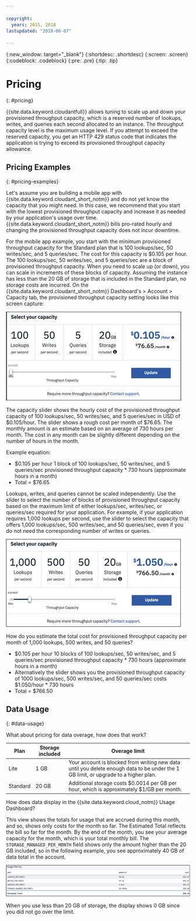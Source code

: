 ```yaml
---

copyright:
  years: 2015, 2018
lastupdated: "2018-06-07"

---
```


{:new_window: target="_blank"}
{:shortdesc: .shortdesc}
{:screen: .screen}
{:codeblock: .codeblock}
{:pre: .pre}
{:tip: .tip}

<!-- Acrolinx: 2018-06-07 -->

# Pricing
{: #pricing}

{{site.data.keyword.cloudantfull}} allows tuning to scale up and down your provisioned throughput 
capacity, which is a reserved number of lookups, writes, and queries each second allocated to 
an instance. The throughput capacity level is the maximum usage level. If you attempt to 
exceed the reserved capacity, you get an HTTP 429 status code that indicates the 
application is trying to exceed its provisioned throughput capacity allowance.


## Pricing Examples 
{: #pricing-examples}

Let's assume you are building a mobile app with {{site.data.keyword.cloudant_short_notm}} and do not yet know the capacity 
that you might need. In this case, we recommend that you start with the lowest provisioned throughput 
capacity and increase it as needed by your application's usage over time. {{site.data.keyword.cloudant_short_notm}} bills 
pro-rated hourly and changing the provisioned throughput capacity does not incur downtime. 

For the mobile app example, you start with the minimum provisioned throughput capacity for 
the Standard plan that is 100 lookups/sec, 50 writes/sec, and 5 queries/sec. The cost for 
this capacity is $0.105 per hour. The 100 lookups/sec, 50 writes/sec, and 5 queries/sec are 
a block of provisioned throughput capacity. When you need to scale up (or down), you 
can scale in increments of these blocks of capacity. Assuming the instance has less than 
the 20 GB of storage that is included in the Standard plan, no storage costs are incurred. On the 
{{site.data.keyword.cloudant_short_notm}} Dashboard's > Account > Capacity tab, the 
provisioned throughput capacity setting looks like this screen capture:

![{{site.data.keyword.cloudant_short_notm}} Dashboard Capacity tab](../images/cloudant-dashboard.png)

The capacity slider shows the hourly cost of the provisioned throughput capacity of 100 lookups/sec, 50 writes/sec, and 5 queries/sec in USD of $0.105/hour. The slider shows a rough cost per month of $76.65. The monthly amount is an estimate based on an average of 730 hours per month. The cost in any month can be slightly different depending on the number of hours in the month.

Example equation: 

- $0.105 per hour 1 block of 100 lookups/sec, 50 writes/sec, and 5 queries/sec provisioned throughput capacity * 730 hours (approximate hours in a month)
- Total = $76.65

Lookups, writes, and queries cannot be scaled independently. Use the slider to select the number of blocks of provisioned throughput capacity based on the maximum limit of either lookups/sec, writes/sec, or queries/sec required for your application. For example, if your application requires 1,000 lookups per second, use the slider to select the capacity that offers 1,000 lookups/sec, 500 writes/sec, and 50 queries/sec, even if you do not need the corresponding number of writes or queries.

![{{site.data.keyword.cloudant_short_notm}} Dashboard Capacity tab with more capacity selected](../images/cloudant-gran-tuning.png)

How do you estimate the total cost for provisioned throughput capacity per month of 1,000 lookups, 500 writes, and 50 queries? 

- $0.105 per hour 10 blocks of 100 lookups/sec, 50 writes/sec, and 5 queries/sec provisioned throughput capacity * 730 hours (approximate hours in a month)
- Alternatively the slider shows you the provisioned throughput capacity of 1000 lookups/sec, 500 writes/sec, and 50 queries/sec costs $1.050/hour * 730 hours
- Total = $766.50

## Data Usage 
{: #data-usage}

What about pricing for data overage, how does that work?

Plan | Storage included | Overage limit
-----|------------------|--------------
Lite | 1 GB |  Your account is blocked from writing new data until you delete enough data to be under the 1 GB limit, or upgrade to a higher plan.
Standard | 20 GB | Additional storage costs $0.0014 per GB per hour, which is approximately $1/GB per month.

How does data display in the {{site.data.keyword.cloud_notm}} Usage Dashboard?

This view shows the totals for usage that are accrued during this month, and so, shows only costs for the month so far. The Estimated Total reflects the bill so far for the month. By the end of the month, you see your average capacity for the month, which is your total monthly bill. The `STORAGE_MANAGED_PER_MONTH` field shows only the amount higher than the 20 GB included, so in the following example, you see approximately 40 GB of data total in the account.  

![{{site.data.keyword.cloudant_short_notm}} Dashboard usage metrics view with higher STORAGE MANAGED PER MONTH](../images/usage-dashboard1.png)

When you use less than 20 GB of storage, the display shows 0 GB since you did not go over the limit.

